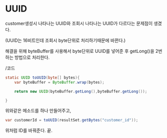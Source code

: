 # UUID

customer생성시 나타나는 UUID와 조회시 나타나는 UUID가 다르다는 문제점이 생겼다.

(UUID는 16비트인데 조회시 byte단위로 처리하기때문에 바뀐다.)

해결을 위해 byteBuffer를 사용해서 byte단위로 UUID를 넣어준 후 getLong()을 2번 하는 방법으로 처리한다.

/코드

```java
static UUID toUUID(byte[] bytes){
    var byteBuffer = ByteBuffer.wrap(bytes);

    return new UUID(byteBuffer.getLong(),byteBuffer.getLong());

}
```

위와같은 메소드를 하나 만들어주고, 

```java
var customerId = toUUID(resultSet.getBytes("customer_id"));
```

위처럼 ID를 바꿔준다. 끝.